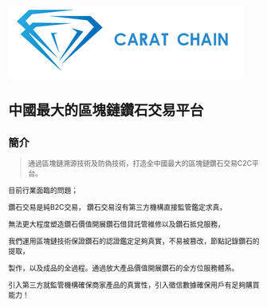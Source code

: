 
![CaratChain](https://github.com/blockchain01/CaratChain/blob/master/img/mmexport1531602574304.jpg?raw=true "CaratChain")

# 中國最大的區塊鏈鑽石交易平台

## 簡介

 > 通過區塊鏈溯源技術及防偽技術，打造全中國最大的區塊鏈鑽石交易C2C平台。

目前行業面臨的問題；

鑽石交易是純B2C交易， 鑽石交易沒有第三方機構直接監管鑑定求真， 

無法更大程度塑造鑽石價值開展鑽石借貸託管維修以及鑽石抵兌服務，

我們運用區塊鏈技術保證鑽石的認證鑑定足夠真實，不易被篡改，節點記錄鑽石的提取，

製作，以及成品的全過程。通過放大產品價值開展鑽石的全方位服務體系。

引入第三方就監管機構確保商家產品的真實性，引入徵信數據確保用戶有足夠購買能力！
